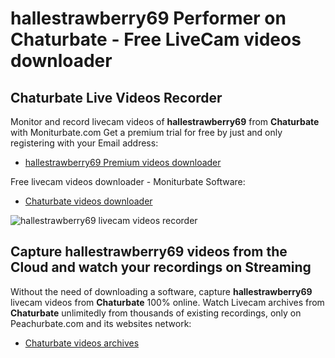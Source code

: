 # hallestrawberry69 Performer on Chaturbate - Free LiveCam videos downloader

## Chaturbate Live Videos Recorder

Monitor and record livecam videos of **hallestrawberry69** from **Chaturbate** with Moniturbate.com
Get a premium trial for free by just and only registering with your Email address:
* [hallestrawberry69 Premium videos downloader](https://moniturbate.com/request-demo-licence-key.html)

Free livecam videos downloader - Moniturbate Software:
* [Chaturbate videos downloader](https://moniturbate.com/moniturbate-download-software.html)

![hallestrawberry69 livecam videos recorder](https://peachurnet.com/templates/moniturbate-software.png)


## Capture hallestrawberry69 videos from the Cloud and watch your recordings on Streaming

Without the need of downloading a software, capture **hallestrawberry69** livecam videos from **Chaturbate** 100% online.
Watch Livecam archives from **Chaturbate** unlimitedly from thousands of existing recordings, only on Peachurbate.com and its websites network:
* [Chaturbate videos archives](https://peachurnet.com/)